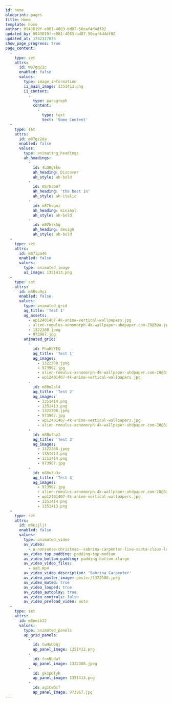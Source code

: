```yaml
---
id: home
blueprint: pages
title: Home
template: home
author: 0943019f-e081-4083-bd87-50eaf4d4df02
updated_by: 0943019f-e081-4083-bd87-50eaf4d4df02
updated_at: 1742317076
show_page_progress: true
page_content:
  -
    type: set
    attrs:
      id: m87gq23c
      enabled: false
      values:
        type: image_information
        ii_main_image: 1351413.png
        ii_content:
          -
            type: paragraph
            content:
              -
                type: text
                text: 'Some Content'
  -
    type: set
    attrs:
      id: m87gz2da
      enabled: false
      values:
        type: animating_headings
        ah_headings:
          -
            id: 4LQ0gSEu
            ah_heading: Discover
            ah_style: ah-bold
          -
            id: m87hsb9f
            ah_heading: 'the best in'
            ah_style: ah-italic
          -
            id: m87hsgmz
            ah_heading: minimal
            ah_style: ah-bold
          -
            id: m87hsk5g
            ah_heading: design
            ah_style: ah-bold
  -
    type: set
    attrs:
      id: m87ipa46
      enabled: false
      values:
        type: animated_image
        ai_image: 1351413.png
  -
    type: set
    attrs:
      id: m88su9yi
      enabled: false
      values:
        type: animated_grid
        ag_title: 'Test 1'
        ag_assets:
          - wp12401407-4k-anime-vertical-wallpapers.jpg
          - alien-romulus-xenomorph-4k-wallpaper-uhdpaper.com-28@3@a.jpg
          - 1322308.jpeg
          - 973967.jpg
        animated_grid:
          -
            id: PhaR5YEQ
            ag_title: 'Test 1'
            ag_images:
              - 1322308.jpeg
              - 973967.jpg
              - alien-romulus-xenomorph-4k-wallpaper-uhdpaper.com-28@3@a.jpg
              - wp12401407-4k-anime-vertical-wallpapers.jpg
          -
            id: m88u2sl4
            ag_title: 'Test 2'
            ag_images:
              - 1351414.png
              - 1351413.png
              - 1322308.jpeg
              - 973967.jpg
              - wp12401407-4k-anime-vertical-wallpapers.jpg
              - alien-romulus-xenomorph-4k-wallpaper-uhdpaper.com-28@3@a.jpg
          -
            id: m88u3hz2
            ag_title: 'Test 3'
            ag_images:
              - 1322308.jpeg
              - 1351413.png
              - 1351414.png
              - 973967.jpg
          -
            id: m88u3u3x
            ag_title: 'Test 4'
            ag_images:
              - 973967.jpg
              - alien-romulus-xenomorph-4k-wallpaper-uhdpaper.com-28@3@a.jpg
              - wp12401407-4k-anime-vertical-wallpapers.jpg
              - 1351414.png
              - 1351413.png
  -
    type: set
    attrs:
      id: m8eijljt
      enabled: false
      values:
        type: animated_video
        av_video:
          - a-nonsense-christmas--sabrina-carpenter-live-santa-claus-look-of-her--concerts--sabrinacarpenter.mp4
        av_video_top_padding: padding-top-medium
        av_video_bottom_padding: padding-bottom-xlarge
        av_video_video_files:
          - sab.mp4
        av_video_video_description: 'Sabrina Carpenter'
        av_video_poster_image: poster/1322308.jpeg
        av_video_muted: true
        av_video_looped: true
        av_video_autoplay: true
        av_video_controls: false
        av_video_preload_video: auto
  -
    type: set
    attrs:
      id: m8emib32
      values:
        type: animated_panels
        ap_grid_panels:
          -
            id: CwHuUbqj
            ap_panel_image: 1351412.png
          -
            id: fcmNLdwY
            ap_panel_image: 1322308.jpeg
          -
            id: gk1pOTyh
            ap_panel_image: 1351413.png
          -
            id: ag1CwOiT
            ap_panel_image: 973967.jpg
---
```

